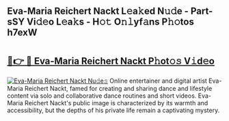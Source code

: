 ## Eva-Maria Reichert Nackt L𝚎a𝚔ed N𝚞𝚍e - Part-sSY Vi𝚍𝚎o L𝚎a𝚔s - H𝚘𝚝 O𝚗𝚕yf𝚊ns P𝚑𝚘tos h7exW

# <h2><a href="http://kf54le.oniu.top/?m=Eva-Maria+Reichert+Nackt">🔗👉 🔴 Eva-Maria Reichert Nackt P𝚑ot𝚘𝚜 V𝚒d𝚎o</a></h2>

[![Eva-Maria Reichert Nackt Nu𝚍e𝚜](https://i.imgur.com/0qMVB7G.gif)](http://kf54le.oniu.top/?m=Eva-Maria+Reichert+Nackt)
Online entertainer and digital artist Eva-Maria Reichert Nackt, famed for creating and sharing dance and lifestyle content via solo and collaborative dance routines and short videos. Eva-Maria Reichert Nackt's public image is characterized by its warmth and accessibility, but the depths of his private life remain a captivating mystery.  
